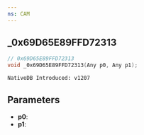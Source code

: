```yaml
---
ns: CAM
---
```

## _0x69D65E89FFD72313

```c
// 0x69D65E89FFD72313
void _0x69D65E89FFD72313(Any p0, Any p1);
```

```
NativeDB Introduced: v1207
```

## Parameters
* **p0**:
* **p1**:

